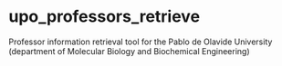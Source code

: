 # upo_professors_retrieve
Professor information retrieval tool for the Pablo de Olavide University (department of Molecular Biology and Biochemical Engineering)
